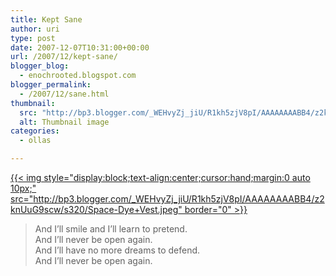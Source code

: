 ```yaml
---
title: Kept Sane
author: uri
type: post
date: 2007-12-07T10:31:00+00:00
url: /2007/12/kept-sane/
blogger_blog:
  - enochrooted.blogspot.com
blogger_permalink:
  - /2007/12/sane.html
thumbnail:
  src: "http://bp3.blogger.com/_WEHvyZj_jiU/R1kh5zjV8pI/AAAAAAAABB4/z2knUuG9scw/s320/Space-Dye+Vest.jpeg"
  alt: Thumbnail image
categories:
  - ollas

---
```

[{{< img style="display:block;text-align:center;cursor:hand;margin:0 auto 10px;" src="http://bp3.blogger.com/_WEHvyZj_jiU/R1kh5zjV8pI/AAAAAAAABB4/z2knUuG9scw/s320/Space-Dye+Vest.jpeg" border="0" >}}][1]  


> And I&#8217;ll smile and I&#8217;ll learn to pretend.  
> And I&#8217;ll never be open again.  
> And I&#8217;ll have no more dreams to defend.  
> And I&#8217;ll never be open again.</p>

 [1]: http://bp3.blogger.com/_WEHvyZj_jiU/R1kh5zjV8pI/AAAAAAAABB4/z2knUuG9scw/s1600-h/Space-Dye+Vest.jpeg